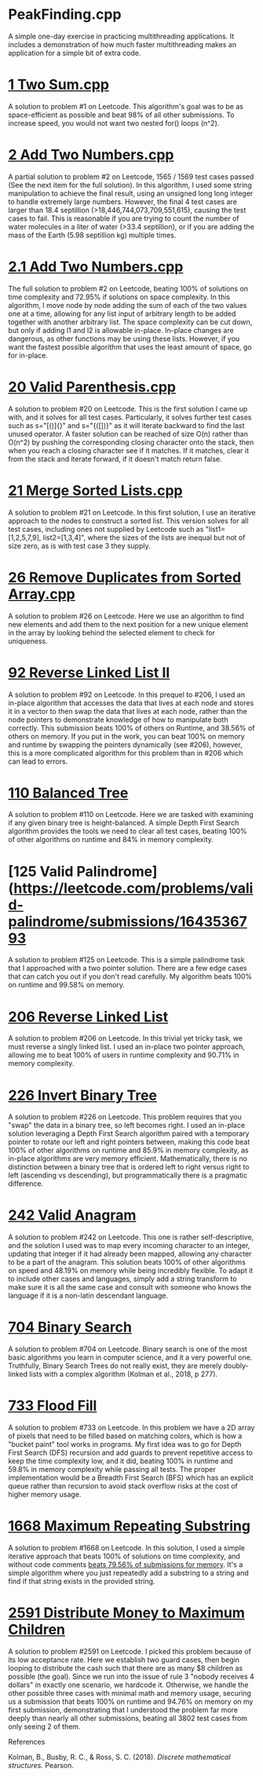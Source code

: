 # PeakFinding.cpp
A simple one-day exercise in practicing multithreading applications. It includes a demonstration of how much faster multithreading makes an application for a simple bit of extra code.

# [1 Two Sum.cpp](https://Leetcode.com/problems/two-sum/submissions/1244450128)
A solution to problem #1 on Leetcode. This algorithm's goal was to be as space-efficient as possible and beat 98% of all other submissions. To increase speed, you would not want two nested for() loops (n^2).

# [2 Add Two Numbers.cpp](https://Leetcode.com/problems/add-two-numbers/submissions/1484996277)
A partial solution to problem #2 on Leetcode, 1565 / 1569 test cases passed (See the next item for the full solution). In this algorithm, I used some string manipulation to achieve the final result, using an unsigned long long integer to handle extremely large numbers. However, the final 4 test cases are larger than 18.4 septillion (>18,446,744,073,709,551,615), causing the test cases to fail. This is reasonable if you are trying to count the number of water molecules in a liter of water (>33.4 septillion), or if you are adding the mass of the Earth (5.98 septillion kg) multiple times.

# [2.1 Add Two Numbers.cpp](https://Leetcode.com/problems/add-two-numbers/submissions/1522662145/)
The full solution to problem #2 on Leetcode, beating 100% of solutions on time complexity and 72.95% if solutions on space complexity. In this algorithm, I move node by node adding the sum of each of the two values one at a time, allowing for any list input of arbitrary length to be added together with another arbitrary list. The space complexity can be cut down, but only if adding l1 and l2 is allowable in-place. In-place changes are dangerous, as other functions may be using these lists. However, if you want the fastest possible algorithm that uses the least amount of space, go for in-place.

# [20 Valid Parenthesis.cpp](https://Leetcode.com/problems/valid-parentheses/submissions/1485000195)
A solution to problem #20 on Leetcode. This is the first solution I came up with, and it solves for all test cases. Particularly, it solves further test cases such as s="[()]{}" and s="{([])}" as it will iterate backward to find the last unused operator. A faster solution can be reached of size O(n) rather than O(n^2) by pushing the corresponding closing character onto the stack, then when you reach a closing character see if it matches. If it matches, clear it from the stack and iterate forward, if it doesn't match return false.

# [21 Merge Sorted Lists.cpp](https://Leetcode.com/problems/merge-two-sorted-lists/submissions/1443541194)
A solution to problem #21 on Leetcode. In this first solution, I use an iterative approach to the nodes to construct a sorted list. This version solves for all test cases, including ones not supplied by Leetcode such as "list1=[1,2,5,7,9], list2=[1,3,4]", where the sizes of the lists are inequal but not of size zero, as is with test case 3 they supply.

# [26 Remove Duplicates from Sorted Array.cpp](https://Leetcode.com/problems/remove-duplicates-from-sorted-array/submissions/1484973838)
A solution to problem #26 on Leetcode. Here we use an algorithm to find new elements and add them to the next position for a new unique element in the array by looking behind the selected element to check for uniqueness.

# [92 Reverse Linked List II](https://leetcode.com/problems/reverse-linked-list-ii/submissions/1601135599/)
A solution to problem #92 on Leetcode. In this prequel to #206, I used an in-place algorithm that accesses the data that lives at each node and stores it in a vector to then swap the data that lives at each node, rather than the node pointers to demonstrate knowledge of how to manipulate both correctly. This submission beats 100% of others on Runtime, and 38.56% of others on memory. If you put in the work, you can beat 100% on memory and runtime by swapping the pointers dynamically (see #206), however, this is a more complicated algorithm for this problem than in #206 which can lead to errors.

# [110 Balanced Tree](https://Leetcode.com/problems/balanced-binary-tree/submissions/1581823334/)
A solution to problem #110 on Leetcode. Here we are tasked with examining if any given binary tree is height-balanced. A simple Depth First Search algorithm provides the tools we need to clear all test cases, beating 100% of other algorithms on runtime and 84% in memory complexity.

# [125 Valid Palindrome](https://leetcode.com/problems/valid-palindrome/submissions/1643536793
A solution to problem #125 on Leetcode. This is a simple palindrome task that I approached with a two pointer solution. There are a few edge cases that can catch you out if you don't read carefully. My algorithm beats 100% on runtime and 99.58% on memory.

# [206 Reverse Linked List](https://leetcode.com/problems/reverse-linked-list/submissions/1589509955/)
A solution to problem #206 on Leetcode. In this trivial yet tricky task, we must reverse a singly linked list. I used an in-place two pointer approach, allowing me to beat 100% of users in runtime complexity and 90.71% in memory complexity.

# [226 Invert Binary Tree](https://Leetcode.com/problems/invert-binary-tree/submissions/1583616632/)
A solution to problem #226 on Leetcode. This problem requires that you "swap" the data in a binary tree, so left becomes right. I used an in-place solution leveraging a Depth First Search algorithm paired with a temporary pointer to rotate our left and right pointers between, making this code beat 100% of other algorithms on runtime and 85.9% in memory complexity, as in-place algorithms are very memory efficient. Mathematically, there is no distinction between a binary tree that is ordered left to right versus right to left (ascending vs descending), but programmatically there is a pragmatic difference.

# [242 Valid Anagram]()
A solution to problem #242 on Leetcode. This one is rather self-descriptive, and the solution I used was to map every incoming character to an integer, updating that integer if it had already been mapped, allowing any character to be a part of the anagram. This solution beats 100% of other algorithms on speed and 48.19% on memory while being incredibly flexible. To adapt it to include other cases and languages, simply add a string transform to make sure it is all the same case and consult with someone who knows the language if it is a non-latin descendant language.

# [704 Binary Search](https://Leetcode.com/problems/binary-search/submissions/1485009772)
A solution to problem #704 on Leetcode. Binary search is one of the most basic algorithms you learn in computer science, and it a very powerful one. Truthfully, Binary Search Trees do not really exist, they are merely doubly-linked lists with a complex algorithm (Kolman et al., 2018, p 277).

# [733 Flood Fill](https://Leetcode.com/problems/flood-fill/submissions/1581725666/)
A solution to problem #733 on Leetcode. In this problem we have a 2D array of pixels that need to be filled based on matching colors, which is how a "bucket paint" tool works in programs. My first idea was to go for Depth First Search (DFS) recursion and add guards to prevent repetitive access to keep the time complexity low, and it did, beating 100% in runtime and 59.8% in memory complexity while passing all tests. The proper implementation would be a Breadth First Search (BFS) which has an explicit queue rather than recursion to avoid stack overflow risks at the cost of higher memory usage.

# [1668 Maximum Repeating Substring](https://Leetcode.com/problems/maximum-repeating-substring/submissions/1530421710/)
A solution to problem #1668 on Leetcode. In this solution, I used a simple iterative approach that beats 100% of solutions on time complexity, and without code comments [beats 79.56% of submissions for memory](https://Leetcode.com/problems/maximum-repeating-substring/submissions/1531485182/). It's a simple algorithm where you just repeatedly add a substring to a string and find if that string exists in the provided string.

# [2591 Distribute Money to Maximum Children](https://leetcode.com/problems/distribute-money-to-maximum-children/submissions/1628859288/)
A solution to problem #2591 on Leetcode. I picked this problem because of its low acceptance rate. Here we establish two guard cases, then begin looping to distribute the cash such that there are as many $8 children as possible (the goal). Since we run into the issue of rule 3 "nobody receives 4 dollars" in exactly one scenario, we hardcode it. Otherwise, we handle the other possible three cases with minimal math and memory usage, securing us a submission that beats 100% on runtime and 94.76% on memory on my first submission, demonstrating that I understood the problem far more deeply than nearly all other submissions, beating all 3802 test cases from only seeing 2 of them.

References

Kolman, B., Busby, R. C., & Ross, S. C. (2018). _Discrete mathematical structures._ Pearson. 
